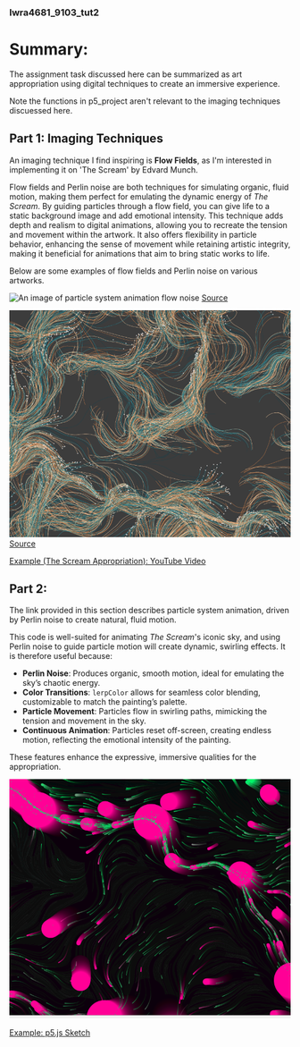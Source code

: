 ### lwra4681_9103_tut2

# Summary:
The assignment task discussed here can be summarized as art appropriation using digital techniques to create an immersive experience.

Note the functions in p5_project aren't relevant to the imaging techniques discuessed here.

## Part 1: Imaging Techniques

An imaging technique I find inspiring is **Flow Fields**, as I'm interested in implementing it on 'The Scream' by Edvard Munch.

Flow fields and Perlin noise are both techniques for simulating organic, fluid motion, making them perfect for emulating the dynamic energy of *The Scream*. By guiding particles through a flow field, you can give life to a static background image and add emotional intensity. This technique adds depth and realism to digital animations, allowing you to recreate the tension and movement within the artwork. It also offers flexibility in particle behavior, enhancing the sense of movement while retaining artistic integrity, making it beneficial for animations that aim to bring static works to life. 

Below are some examples of flow fields and Perlin noise on various artworks.

![An image of particle system animation flow noise](readmeImages/starry_night.gif)
[Source](https://effyfan.com/2018/03/02/w6-van-gogh-flowfield/)

![An image of particle system animation flow noise](readmeImages/perlin.png)
[Source](https://editor.p5js.org/balazsbotond/sketches/PHWaIRysX)

[Example (The Scream Appropriation): YouTube Video](https://www.youtube.com/watch?v=-mXZXe00XPQ)

## Part 2:
The link provided in this section describes particle system animation, driven by Perlin noise to create natural, fluid motion.

This code is well-suited for animating *The Scream*'s iconic sky, and using Perlin noise to guide particle motion will create dynamic, swirling effects. It is therefore useful because:

- **Perlin Noise**: Produces organic, smooth motion, ideal for emulating the sky’s chaotic energy.
- **Color Transitions**: `lerpColor` allows for seamless color blending, customizable to match the painting’s palette.
- **Particle Movement**: Particles flow in swirling paths, mimicking the tension and movement in the sky.
- **Continuous Animation**: Particles reset off-screen, creating endless motion, reflecting the emotional intensity of the painting.

These features enhance the expressive, immersive qualities for the appropriation.

![An image of particle system animation driven by Perlin noise](readmeImages/perlin_noise.png)

[Example: p5.js Sketch](https://editor.p5js.org/rayam/sketches/5BA37__AO)
